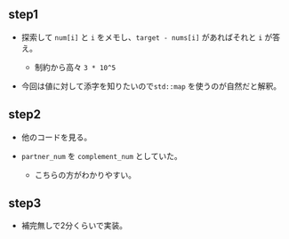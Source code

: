 ## step1
- 探索して `num[i]` と `i` をメモし、`target - nums[i]` があればそれと `i` が答え。
  - 制約から高々 `3 * 10^5`

- 今回は値に対して添字を知りたいので`std::map` を使うのが自然だと解釈。

## step2

- 他のコードを見る。

- `partner_num` を `complement_num` としていた。
  - こちらの方がわかりやすい。

## step3
- 補完無しで2分くらいで実装。
